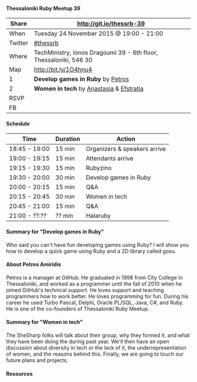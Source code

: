 #### Thessaloniki Ruby Meetup 39

Share   | http://git.io/thessrb-39
------- | ------------------------
When    | Tuesday 24 November 2015 @ 19:00 - 21:00
Twitter | [#thessrb](http://bit.ly/1VCOXGU)
Where   | TechMinistry, Ionos Dragoumi 39 - 6th floor, Thessaloniki, 546 30
Map     | http://bit.ly/1O4hnu4
1       | **Develop games in Ruby** by [Petros](https://github.com/petros)
2       | **Women in tech** by [Anastasia](https://github.com/https://github.com/SolarBlue) & [Efstratia](https://github.com/aefstratia)
RSVP    |
FB      |

#### Schedule

Time          | Duration | Action
------------- | -------- | -----------------------------
18:45 - 19:00 | 15 min   | Organizers & speakers arrive
19:00 - 19:15 | 15 min   | Attendants arrive
19:15 - 19:30 | 15 min   | Rubyzino
19:30 - 20:00 | 30 min   | Develop games in Ruby
20:00 - 20:15 | 15 min   | Q&A
20:15 - 20:45 | 30 min   | Women in tech
20:45 - 21:00 | 15 min   | Q&A
21:00 - ??:?? | ?? min   | Halaruby

#### Summary for "Develop games in Ruby"

Who said you can't have fun developing games using Ruby? I will show you how to develop a quick game using Ruby and a 2D library called gosu.

#### About Petros Amiridis

Petros is a manager at GitHub. He graduated in 1998 from City College in Thessaloniki, and worked as a programmer until the fall of 2010 when he joined GitHub's technical support. He loves support and teaching programmers how to work better. He loves programming for fun. During his career he used Turbo Pascal, Delphi, Oracle PL/SQL, Java, C#, and Ruby. He is one of the co-founders of Thessaloniki Ruby Meetup.

#### Summary for "Women in tech"

The SheSharp folks will talk about their group, why they formed it, and what they have been doing the during past year. We'll then have an open discussion about diversity in tech or the lack of it, the underrepresentation of women, and the reasons behind this. Finally, we are going to touch our future plans and projects.

#### Resources

